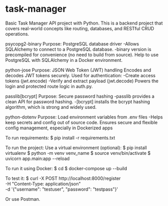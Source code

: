# task-manager

Basic Task Manager API project with Python. This is a backend project that covers real-world concepts like routing, databases, and RESTful CRUD operations.

psycopg2-binary
Purpose: PostgreSQL database driver
-Allows SQLAlchemy to connect to a PostgreSQL database.
-binary version is precompiled for convenience (no need to build from source).
Help to use PostgreSQL with SQLAlchemy in a Docker environment.

python-jose
Purpose: JSON Web Token (JWT) handling
Encodes and decodes JWT tokens securely.
Used for authentication:
-Create access tokens (jwt.encode)
-Verify and extract payload (jwt.decode)
Powers the login and protected route logic in auth.py.

passlib[bcrypt]
Purpose: Secure password hashing
-passlib provides a clean API for password hashing. -[bcrypt] installs the bcrypt hashing algorithm, which is strong and widely used.

python-dotenv
Purpose: Load environment variables from .env files
-Helps keep secrets and config out of source code.
Ensures secure and flexible config management, especially in Dockerized apps

To run requirements:
$ pip install -r requirements.txt

To run the project:
Use a virtual environment (optional):
$ pip install virtualenv
$ python -m venv venv_name
$ source venv/bin/activate
$ uvicorn app.main:app --reload

To run it using Docker:
$ cd <task-manager>
$ docker-compose up --build

To test it:
$ curl -X POST http://localhost:8000/register \
-H "Content-Type: application/json" \
-d '{"username": "testuser", "password": "testpass"}'

Or use Postman.
